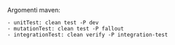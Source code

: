 Argomenti maven:

    - unitTest: clean test -P dev
    - mutationTest: clean test -P fallout
    - integrationTest: clean verify -P integration-test
    
    